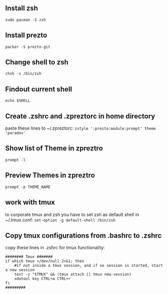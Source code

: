 ## Install zsh
`sudo pacman -S zsh`

## Install prezto
`packer -S prezto-git`

## Change shell to zsh
`chsh -s /bin/zsh`

## Findout current shell
`echo $SHELL`

## Create .zshrc and .zpreztorc in home directory

paste these lines to ~/.zpreztorc:
`zstyle ':prezto:module:prompt' theme 'paradox'`

## Show list of Theme in zpreztro
`prompt -l`

## Preview Themes in zpreztro
`prompt -p THEME_NAME`

## work with tmux
to corporate tmux and zsh you have to set zsh as default shell in ~/.tmux.conf:
`set-option -g default-shell /bin/zsh`

## Copy tmux configurations from .bashrc to .zshrc
copy these lines in .zshrc for tmux functionality:
```
######## Tmux #######
if which tmux >/dev/null 2>&1; then
    #if not inside a tmux session, and if no session is started, start a new session
    test -z "$TMUX" && (tmux attach || tmux new-session)
    xdotool key CTRL+a CTRL+r
fi
#########
```

